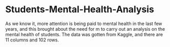# Students-Mental-Health-Analysis

As we know it, more attention is being paid to mental health in the last few years, and this brought about the need for m to carry out an analysis on the mental health of students. 
The data was gotten from Kaggle, and there are 11 columns and 102 rows.

